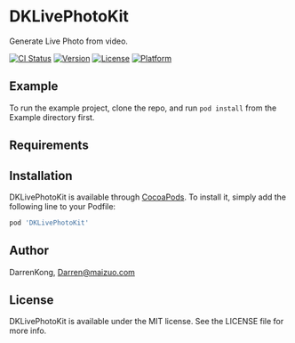 # DKLivePhotoKit

Generate Live Photo from video.

[![CI Status](https://img.shields.io/travis/DarrenKong/DKLivePhotoKit.svg?style=flat)](https://travis-ci.org/DarrenKong/DKLivePhotoKit)
[![Version](https://img.shields.io/cocoapods/v/DKLivePhotoKit.svg?style=flat)](https://cocoapods.org/pods/DKLivePhotoKit)
[![License](https://img.shields.io/cocoapods/l/DKLivePhotoKit.svg?style=flat)](https://cocoapods.org/pods/DKLivePhotoKit)
[![Platform](https://img.shields.io/cocoapods/p/DKLivePhotoKit.svg?style=flat)](https://cocoapods.org/pods/DKLivePhotoKit)

## Example

To run the example project, clone the repo, and run `pod install` from the Example directory first.

## Requirements

## Installation

DKLivePhotoKit is available through [CocoaPods](https://cocoapods.org). To install
it, simply add the following line to your Podfile:

```ruby
pod 'DKLivePhotoKit'
```

## Author

DarrenKong, Darren@maizuo.com

## License

DKLivePhotoKit is available under the MIT license. See the LICENSE file for more info.
